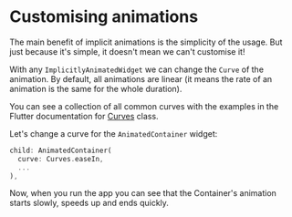 # Customising animations

The main benefit of implicit animations is the simplicity of the usage. But 
just because it's simple, it doesn't mean we can't customise it!

With any `ImplicitlyAnimatedWidget` we can change the `Curve` of the 
animation. By default, all animations are linear (it means the rate of an 
animation is the same for the whole duration).

You can see a collection of all common curves with the examples in the 
Flutter documentation for 
[Curves](https://api.flutter.dev/flutter/animation/Curves-class.html) class.

Let's change a curve for the `AnimatedContainer` widget:

```dart
child: AnimatedContainer(
  curve: Curves.easeIn,
  ...
),
```

Now, when you run the app you can see that the Container's animation starts 
slowly, speeds up and ends quickly.  